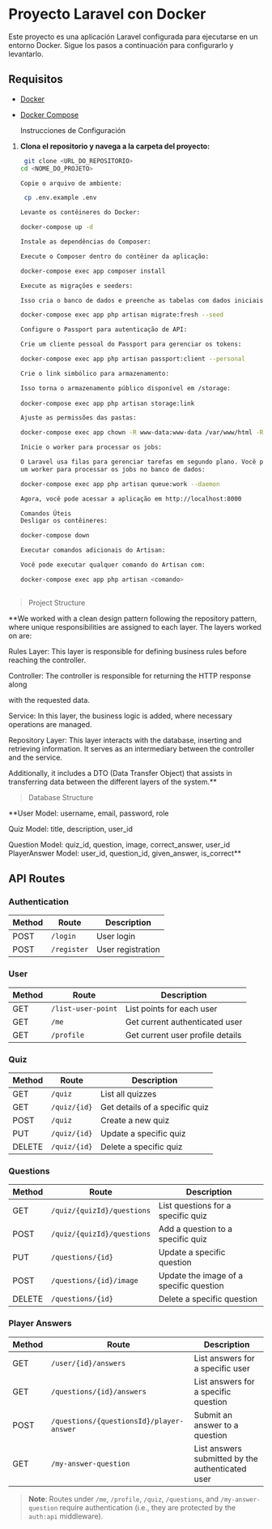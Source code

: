# Proyecto Laravel con Docker

Este proyecto es una aplicación Laravel configurada para ejecutarse en un entorno Docker. Sigue los pasos a continuación para configurarlo y levantarlo.

## Requisitos

- [Docker](https://www.docker.com/get-started)
- [Docker Compose](https://docs.docker.com/compose/install/)

     Instrucciones de Configuración

1. **Clona el repositorio y navega a la carpeta del proyecto:**

   ```bash
    git clone <URL_DO_REPOSITORIO>
   cd <NOME_DO_PROJETO>
   
   Copie o arquivo de ambiente:

    cp .env.example .env

   Levante os contêineres do Docker:

   docker-compose up -d

   Instale as dependências do Composer:

   Execute o Composer dentro do contêiner da aplicação:

   docker-compose exec app composer install

   Execute as migrações e seeders:

   Isso cria o banco de dados e preenche as tabelas com dados iniciais:

   docker-compose exec app php artisan migrate:fresh --seed

   Configure o Passport para autenticação de API:

   Crie um cliente pessoal do Passport para gerenciar os tokens:

   docker-compose exec app php artisan passport:client --personal

   Crie o link simbólico para armazenamento:

   Isso torna o armazenamento público disponível em /storage:
    
   docker-compose exec app php artisan storage:link

   Ajuste as permissões das pastas:

   docker-compose exec app chown -R www-data:www-data /var/www/html -R

   Inicie o worker para processar os jobs:

   O Laravel usa filas para gerenciar tarefas em segundo plano. Você pode iniciar 
   um worker para processar os jobs no banco de dados:

   docker-compose exec app php artisan queue:work --daemon

   Agora, você pode acessar a aplicação em http://localhost:8000

   Comandos Úteis
   Desligar os contêineres:

   docker-compose down

   Executar comandos adicionais do Artisan:

   Você pode executar qualquer comando do Artisan com:

   docker-compose exec app php artisan <comando>
    
    ```







  

> Project Structure

  

**We worked with a clean design pattern following the repository pattern, where unique responsibilities are assigned to each layer. The layers worked on are:
  
Rules Layer: This layer is responsible for defining business rules before reaching the controller.
  
Controller: The controller is responsible for returning the HTTP response along
  
with the requested data.
  
Service: In this layer, the business logic is added, where necessary operations are managed.
  
Repository Layer: This layer interacts with the database, inserting and retrieving information. It serves as an intermediary between the controller and the service.
  
Additionally, it includes a DTO (Data Transfer Object) that assists in transferring data between the different layers of the system.**

  

> Database Structure



**User Model: username, email, password, role
  
Quiz Model: title, description, user\_id
  
Question Model: quiz\_id, question, image, correct\_answer, user\_id PlayerAnswer Model: user\_id, question\_id, given\_answer, is\_correct**


## API Routes

### Authentication
| Method | Route         | Description               |
|--------|---------------|---------------------------|
| POST   | `/login`      | User login                |
| POST   | `/register`   | User registration         |

### User
| Method | Route                  | Description                        |
|--------|-------------------------|------------------------------------|
| GET    | `/list-user-point`     | List points for each user         |
| GET    | `/me`                  | Get current authenticated user    |
| GET    | `/profile`             | Get current user profile details  |

### Quiz
| Method | Route             | Description                  |
|--------|--------------------|------------------------------|
| GET    | `/quiz`           | List all quizzes             |
| GET    | `/quiz/{id}`      | Get details of a specific quiz |
| POST   | `/quiz`           | Create a new quiz            |
| PUT    | `/quiz/{id}`      | Update a specific quiz       |
| DELETE | `/quiz/{id}`      | Delete a specific quiz       |

### Questions
| Method | Route                                 | Description                                      |
|--------|---------------------------------------|--------------------------------------------------|
| GET    | `/quiz/{quizId}/questions`            | List questions for a specific quiz               |
| POST   | `/quiz/{quizId}/questions`            | Add a question to a specific quiz                |
| PUT    | `/questions/{id}`                     | Update a specific question                       |
| POST   | `/questions/{id}/image`               | Update the image of a specific question          |
| DELETE | `/questions/{id}`                     | Delete a specific question                       |

### Player Answers
| Method | Route                                          | Description                                           |
|--------|------------------------------------------------|-------------------------------------------------------|
| GET    | `/user/{id}/answers`                           | List answers for a specific user                      |
| GET    | `/questions/{id}/answers`                      | List answers for a specific question                  |
| POST   | `/questions/{questionsId}/player-answer`       | Submit an answer to a question                        |
| GET    | `/my-answer-question`                          | List answers submitted by the authenticated user      |

> **Note**: Routes under `/me`, `/profile`, `/quiz`, `/questions`, and `/my-answer-question` require authentication (i.e., they are protected by the `auth:api` middleware).
